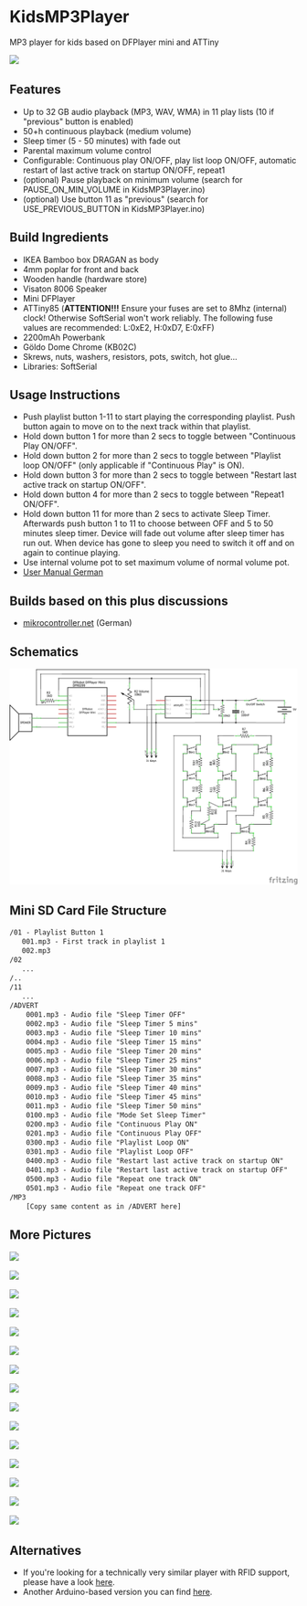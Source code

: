 # KidsMP3Player
MP3 player for kids based on DFPlayer mini and ATTiny

![](assets/14box1.png)

## Features
* Up to 32 GB audio playback (MP3, WAV, WMA) in 11 play lists (10 if "previous" button is enabled)
* 50+h continuous playback (medium volume)
* Sleep timer (5 - 50 minutes) with fade out
* Parental maximum volume control
* Configurable: Continuous play ON/OFF, play list loop ON/OFF, automatic restart of last active track on startup ON/OFF, repeat1
* (optional) Pause playback on minimum volume (search for PAUSE_ON_MIN_VOLUME in KidsMP3Player.ino)
* (optional) Use button 11 as "previous" (search for USE_PREVIOUS_BUTTON in KidsMP3Player.ino)

## Build Ingredients
* IKEA Bamboo box DRAGAN as body
* 4mm poplar for front and back
* Wooden handle (hardware store)
* Visaton 8006 Speaker
* Mini DFPlayer
* ATTiny85 (**ATTENTION!!!** Ensure your fuses are set to 8Mhz (internal) clock! Otherwise SoftSerial won't work reliably. The following fuse values are recommended: L:0xE2, H:0xD7, E:0xFF)
* 2200mAh Powerbank
* Göldo Dome Chrome (KB02C)
* Skrews, nuts, washers, resistors, pots, switch, hot glue...
* Libraries: SoftSerial

## Usage Instructions
* Push playlist button 1-11 to start playing the corresponding playlist. Push button again to move on to the next track within that playlist.
* Hold down button 1 for more than 2 secs to toggle between "Continuous Play ON/OFF".
* Hold down button 2 for more than 2 secs to toggle between "Playlist loop ON/OFF" (only applicable if "Continuous Play" is ON). 
* Hold down button 3 for more than 2 secs to toggle between "Restart last active track on startup ON/OFF". 
* Hold down button 4 for more than 2 secs to toggle between "Repeat1 ON/OFF". 
* Hold down button 11 for more than 2 secs to activate Sleep Timer. Afterwards push button 1 to 11 to choose between OFF and 5 to 50 minutes sleep timer. Device will fade out volume after sleep timer has run out. When device has gone to sleep you need to switch it off and on again to continue playing.
* Use internal volume pot to set maximum volume of normal volume pot.
* [User Manual German](assets/Manual%20German.pdf)

## Builds based on this plus discussions
* [mikrocontroller.net](https://www.mikrocontroller.net/topic/439485) (German)

## Schematics
![Schematics](assets/Schematics_PCB.png)

## Mini SD Card File Structure
```
/01 - Playlist Button 1
   001.mp3 - First track in playlist 1
   002.mp3
/02
   ...
/..
/11
   ...  
/ADVERT
    0001.mp3 - Audio file "Sleep Timer OFF"
    0002.mp3 - Audio file "Sleep Timer 5 mins"
    0003.mp3 - Audio file "Sleep Timer 10 mins"
    0004.mp3 - Audio file "Sleep Timer 15 mins"
    0005.mp3 - Audio file "Sleep Timer 20 mins"
    0006.mp3 - Audio file "Sleep Timer 25 mins"
    0007.mp3 - Audio file "Sleep Timer 30 mins"
    0008.mp3 - Audio file "Sleep Timer 35 mins"
    0009.mp3 - Audio file "Sleep Timer 40 mins"
    0010.mp3 - Audio file "Sleep Timer 45 mins"
    0011.mp3 - Audio file "Sleep Timer 50 mins"
    0100.mp3 - Audio file "Mode Set Sleep Timer"
    0200.mp3 - Audio file "Continuous Play ON"
    0201.mp3 - Audio file "Continuous Play OFF"
    0300.mp3 - Audio file "Playlist Loop ON"
    0301.mp3 - Audio file "Playlist Loop OFF"
    0400.mp3 - Audio file "Restart last active track on startup ON"
    0401.mp3 - Audio file "Restart last active track on startup OFF"
    0500.mp3 - Audio file "Repeat one track ON"
    0501.mp3 - Audio file "Repeat one track OFF"
/MP3
    [Copy same content as in /ADVERT here]
```

## More Pictures
![](assets/01prototype_setup.png)

![](assets/02pcb_front.png)

![](assets/03pcb_back.png)

![](assets/04pcbkeys_front.png)

![](assets/05pcbkeys_back.png)

![](assets/06box01.png)

![](assets/07box_front.png)

![](assets/08box02.png)

![](assets/09box_top.png)

![](assets/10box_inside1.png)

![](assets/11box_inside2.png)

![](assets/12box_inside3.png)

![](assets/13box_back.png)

![](assets/14box1.png)

![](assets/15box2.png)

## Alternatives
* If you're looking for a technically very similar player with RFID support, please have a look [here](https://github.com/xfjx/TonUINO).
* Another Arduino-based version you can find [here](https://github.com/jandelgado/carl).

